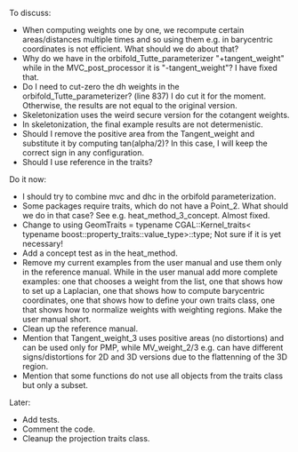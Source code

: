 To discuss:
* When computing weights one by one, we recompute certain areas/distances multiple times and so using them e.g. in barycentric coordinates is not efficient. What should we do about that?
* Why do we have in the orbifold_Tutte_parameterizer "+tangent_weight" while in the MVC_post_processor it is "-tangent_weight"? I have fixed that.
* Do I need to cut-zero the dh weights in the orbifold_Tutte_parameterizer? (line 837) I do cut it for the moment. Otherwise, the results are not equal to the original version.
* Skeletonization uses the weird secure version for the cotangent weights.
* In skeletonization, the final example results are not determenistic.
* Should I remove the positive area from the Tangent_weight and substitute it by computing tan(alpha/2)? In this case, I will keep the correct sign in any configuration.
* Should I use reference in the traits?

Do it now:
* I should try to combine mvc and dhc in the orbifold parameterization.
* Some packages require traits, which do not have a Point_2. What should we do in that case? See e.g. heat_method_3_concept. Almost fixed.
* Change to
  using GeomTraits = typename CGAL::Kernel_traits<
      typename boost::property_traits<VertexPointMap>::value_type>::type; Not sure if it is yet necessary!
* Add a concept test as in the heat_method.
* Remove my current examples from the user manual and use them only in the reference manual. While in the user manual add more complete examples:
  one that chooses a weight from the list, one that shows how to set up a Laplacian, one that shows how to compute barycentric coordinates, one that shows how to define your own traits class, one that shows how to normalize weights with weighting regions. Make the user manual short.
* Clean up the reference manual.
* Mention that Tangent_weight_3 uses positive areas (no distortions) and can be used only for PMP, while MV_weight_2/3 e.g. can have different signs/distortions for 2D and 3D versions due to the flattenning of the 3D region.
* Mention that some functions do not use all objects from the traits class but only a subset.

Later:
* Add tests.
* Comment the code.
* Cleanup the projection traits class.